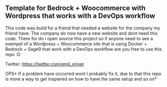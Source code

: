 ## Template for Bedrock + Woocommerce with Wordpress that works with a DevOps workflow

This code was build for a friend that needed a website for the company my friend have. The company do now have a new website and dont need this code. There for do i open source this project so if anyone need to see a exempel of a Wordpress + Woocommerce site that is using Docker + Bedrock + Sage9 that work with a DevOps workflow are you free to use this repo :D 

Twitter: https://twitter.com/emil_priver

OPS* If a problem have occurred wont I probably fix it, due to that this repo is more a way to get inspiered on how to have the same setup and so on*  
